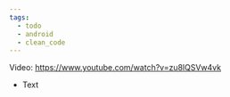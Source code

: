```yaml
---
tags:
  - todo
  - android
  - clean_code
---
```

Video: https://www.youtube.com/watch?v=zu8lQSVw4vk
- Text
